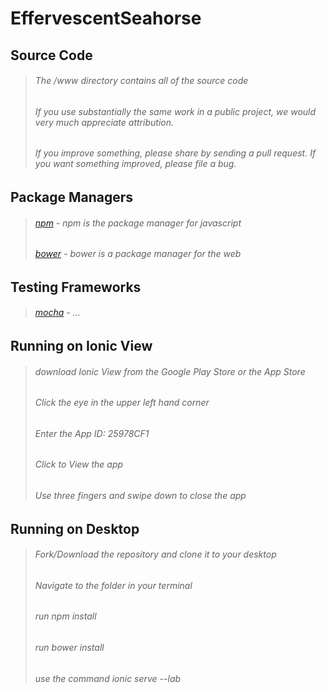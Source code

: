 # EffervescentSeahorse

## Source Code
>
> ###### The /www directory contains all of the source code
> ###### If you use substantially the same work in a public project, we would very much appreciate attribution.
> ###### If you improve something, please share by sending a pull request. If you want something improved, please file a bug.


## Package Managers
>
> ###### [npm]() - npm is the package manager for javascript
> ###### [bower]() - bower is a package manager for the web


## Testing Frameworks
>
> ###### [mocha]() - ...

## Running on Ionic View
>
> ###### download Ionic View from the Google Play Store or the App Store
> ###### Click the eye in the upper left hand corner
> ###### Enter the App ID: 25978CF1
> ###### Click to View the app
> ###### Use three fingers and swipe down to close the app


## Running on Desktop
>
> ###### Fork/Download the repository and clone it to your desktop
> ###### Navigate to the folder in your terminal
> ###### run npm install
> ###### run bower install
> ###### use the command ionic serve --lab
